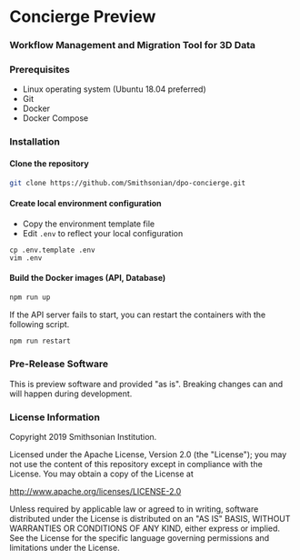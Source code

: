 # Concierge Preview
### Workflow Management and Migration Tool for 3D Data

### Prerequisites
  * Linux operating system (Ubuntu 18.04 preferred)
  * Git
  * Docker
  * Docker Compose 

### Installation

#### Clone the repository
```bash
git clone https://github.com/Smithsonian/dpo-concierge.git
```

#### Create local environment configuration
- Copy the environment template file
- Edit `.env` to reflect your local configuration
```
cp .env.template .env
vim .env
```

#### Build the Docker images (API, Database)
```bash
npm run up
```

If the API server fails to start, you can restart the containers with the following script.

```bash
npm run restart
```


### Pre-Release Software
This is preview software and provided "as is". Breaking changes can and will happen during development.

### License Information
Copyright 2019 Smithsonian Institution.

Licensed under the Apache License, Version 2.0 (the "License"); you may not use the content of this repository except in compliance with the License. You may obtain a copy of the License at

http://www.apache.org/licenses/LICENSE-2.0

Unless required by applicable law or agreed to in writing, software distributed under the License is distributed on an "AS IS" BASIS, WITHOUT WARRANTIES OR CONDITIONS OF ANY KIND, either express or implied. See the License for the specific language governing permissions and limitations under the License.
